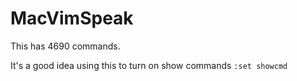 # MacVimSpeak

This has 4690 commands.

It's a good idea using this to turn on show commands
`:set showcmd`
